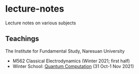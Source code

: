 # lecture-notes
Lecture notes on various subjects

## Teachings

The Institute for Fundamental Study, Naresuan University

- M562 Classical Electrodynamics (Winter 2021; first half)
- Winter School: [Quantum Computation](https://github.com/Ninnat/lecture-notes/raw/main/2021-11-IF-winter-school-QC.pdf) (31 Oct-1 Nov 2021)
